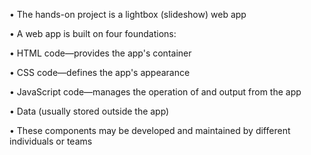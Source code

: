 • The hands-on project is a lightbox (slideshow) web app

• A web app is built on four foundations:

• HTML code—provides the app's container

• CSS code—defines the app's appearance

• JavaScript code—manages the operation of and output from the app

• Data (usually stored outside the app)

• These components may be developed and maintained by different individuals or teams
